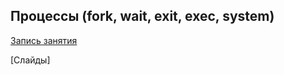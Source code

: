 ## Процессы (fork, wait, exit, exec, system)

[Запись занятия](https://www.youtube.com/watch?v=-Vmeobgh96k)

[Слайды]
